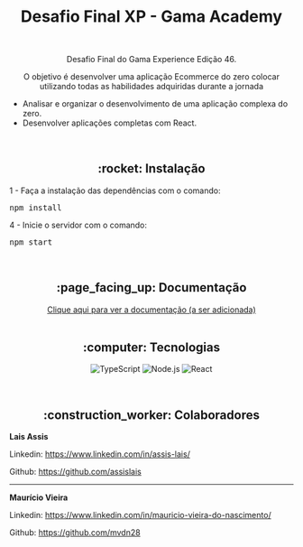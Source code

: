 <h1 align="center">Desafio Final XP - Gama Academy</h1>

<br>

<p align="center">Desafio Final do Gama Experience Edição 46.</p>

<p align="center">O objetivo é desenvolver uma aplicação Ecommerce do zero colocar utilizando todas as habilidades adquiridas durante a jornada</p>

<ul>
    <li>Analisar e organizar o desenvolvimento de uma aplicação complexa do zero.</li>
    <li>Desenvolver aplicações completas com React.</li>
</ul>

<br>

<h2 align="center">:rocket: Instalação</h2>

1 - Faça a instalação das dependências com o comando:
<pre>npm install</pre>

4 - Inicie o servidor com o comando:
<pre>npm start</pre>
<br>

<h2 align="center">:page_facing_up: Documentação</h2>
<div align="center"> 
  <a href="#">Clique aqui para ver a documentação (a ser adicionada)</a>
</div>

<br>

<h2 align="center">:computer: Tecnologias</h2>

<div align="center">


  ![TypeScript](https://img.shields.io/badge/TypeScript-007ACC?style=for-the-badge&logo=typescript&logoColor=white)
  ![Node.js](https://img.shields.io/badge/Node.js-43853D?style=for-the-badge&logo=node.js&logoColor=white)
  ![React](https://img.shields.io/badge/React-20232A?style=for-the-badge&logo=react&logoColor=61DAFB)
</div>
<br>
<h2 align="center">:construction_worker: Colaboradores</h2>



**Lais Assis**

Linkedin: https://www.linkedin.com/in/assis-lais/

Github: https://github.com/assislais

---

**Maurício Vieira**

Linkedin: https://www.linkedin.com/in/mauricio-vieira-do-nascimento/

Github: https://github.com/mvdn28
